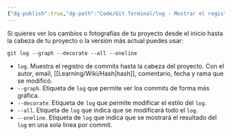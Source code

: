 ```yaml
---
{"dg-publish":true,"dg-path":"Code/Git Terminal/log - Mostrar el registro de fotografías hasta la cabeza del proyecto en Git.md","permalink":"/code/git-terminal/log-mostrar-el-registro-de-fotografias-hasta-la-cabeza-del-proyecto-en-git/","created":"2024-03-27T16:18","updated":"2024-03-29T18:52"}
---
```


Si quieres ver los cambios o fotografías de tu proyecto desde el inicio hasta la cabeza de tu proyecto o la versión más actual puedes usar: 
```shell
git log --graph --decorate --all --oneline
```
- `log`. Muestra el registro de commits hasta la cabeza del proyecto. Con el autor, email, [[Learning/Wiki/Hash\|hash]], comentario, fecha y rama que se modificó.
- `--graph`. Etiqueta de `log` que permite ver los commits de forma más gráfica.
- `--decorate`. Etiqueta de `log` que permite modificar el estilo del `log`.
- `--all`. Etiqueta de `log` que indica que se modificará todo el `log`.
- `--oneline`. Etiqueta de `log` que indica que se mostrará el resultado del `log` en una sola linea por commit.

